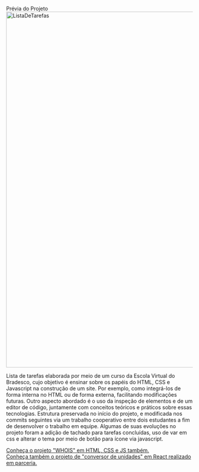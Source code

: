 Prévia do Projeto<br>
<img width="960" alt="ListaDeTarefas" src="https://raw.githubusercontent.com/eduardosaatkamp/Task-list-example/main/20230707_191904.gif"> <br>

Lista de tarefas elaborada por meio de um curso da Escola Virtual do Bradesco, cujo objetivo é ensinar sobre os papéis do HTML, CSS e Javascript na construção de um site. Por exemplo, como integrá-los de forma interna no HTML ou de forma externa, facilitando modificações futuras. Outro aspecto abordado é o uso da inspeção de elementos e de um editor de código, juntamente com conceitos teóricos e práticos sobre essas tecnologias. Estrutura preservada no início do projeto, e modificada nos commits seguintes via um trabalho cooperativo entre dois estudantes a fim de desenvolver o trabalho em equipe. Algumas de suas evoluções no projeto foram a adição de tachado para tarefas concluídas, uso de var em css  e alterar o tema por meio de botão para ícone via javascript.

<a href="https://github.com/eduardosaatkamp/whoIsGame"> Conheça o projeto "WHOIS" em HTML, CSS e JS também. </a> <br>
<a href="https://github.com/ZackSchetine/conversor-react"> Conheça também o projeto de "conversor de unidades" em React realizado em parceria. </a> 

